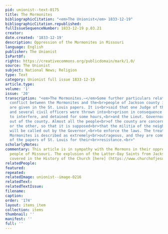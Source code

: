 ```yaml
---
pid: unionist--text-0175
title: The Mormonites
bibliographicCitation: "<em>The Unionist</em> 1833-12-19"
bibliographicCitation.republished: 
fullIssueSequenceNumber: 1833-12-19 p.03.21
creator: 
date.created: '1833-12-19'
description: Oppression of the Mormonites in Missouri
language: English
publisher: The Unionist
IsPartOf: 
rights: https://creativecommons.org/publicdomain/mark/1.0/
source: The Unionist
subject: National News; Religion
type: Text
category: Unionist full issue 1833-12-19
article.type: 
volume: '1'
issue: '20'
transcription: "<em>The Mormonites.—</em>Some further particulars relating to the
  conflict between the Mormonites and the<br>people of Jackson county in Missouri
  are given in the St. Louis papers. It is<br>said that one Judge of the circuit,
  and several civil officers were thrown into<br>prison in consequence of an attempt
  to interfere, and detained for some hours,<br>and the Lieut. Governor had been driven
  out of the county. Almost all the people<br>of the county are concerned on one side
  or the other, so that it is supposed<br>that the militia of the neighboring counties
  will be called out by the Governor,<br>to enforce the laws. The treatment of the
  Mormonites is described as extremely<br>outrageous, and they are commended in some
  of the papers of St. Louis for their<br>resistance.<br>"
scholarlyNotes: 
commentary: This article is in sympathy with the Mormons in their oppression by the
  people of Missouri. The explusion of the Latter-Day Saints from Jackson County is
  covered in the History of the Church [here] (https://www.churchofjesuschrist.org/manual/church-history-in-the-fulness-of-times/chapter-eleven?lang=eng)
relatedPeople: 
featured: 
repeated: 
relatedImage: unionist--image-0216
relatedText: 
relatedTextIssue: 
filename: 
caption: 
order: '174'
layout: items_item
collection: items
thumbnail: ''
manifest: ''
full: ''
---
```

